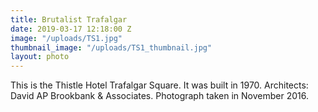 ```yaml
---
title: Brutalist Trafalgar
date: 2019-03-17 12:18:00 Z
image: "/uploads/TS1.jpg"
thumbnail_image: "/uploads/TS1_thumbnail.jpg"
layout: photo
---
```


This is the Thistle Hotel Trafalgar Square. It was built in 1970. Architects: David AP Brookbank & Associates. Photograph taken in November 2016. 